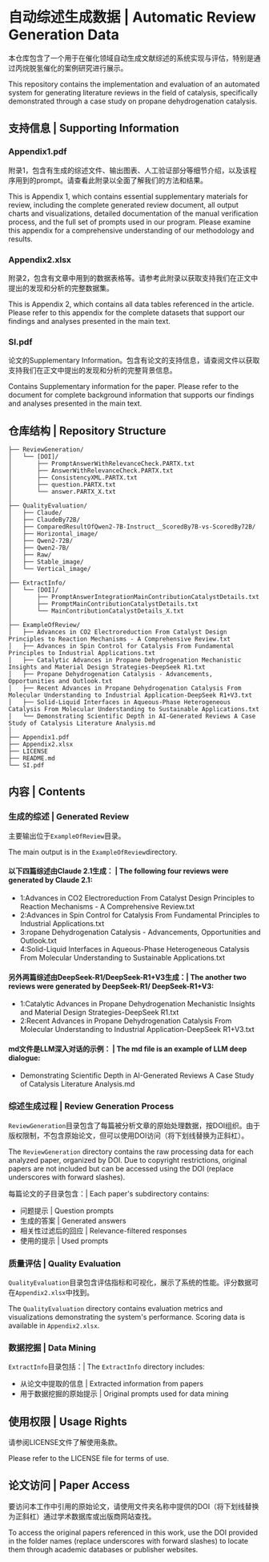 # 自动综述生成数据 | Automatic Review Generation Data

本仓库包含了一个用于在催化领域自动生成文献综述的系统实现与评估，特别是通过丙烷脱氢催化的案例研究进行展示。

This repository contains the implementation and evaluation of an automated system for generating literature reviews in the field of catalysis, specifically demonstrated through a case study on propane dehydrogenation catalysis.

## 支持信息 | Supporting Information

### Appendix1.pdf

附录1，包含有生成的综述文件、输出图表、人工验证部分等细节介绍，以及该程序用到的prompt。请查看此附录以全面了解我们的方法和结果。

This is Appendix 1, which contains essential supplementary materials for review, including the complete generated review document, all output charts and visualizations, detailed documentation of the manual verification process, and the full set of prompts used in our program. Please examine this appendix for a comprehensive understanding of our methodology and results.

### Appendix2.xlsx

附录2，包含有文章中用到的数据表格等。请参考此附录以获取支持我们在正文中提出的发现和分析的完整数据集。

This is Appendix 2, which contains all data tables referenced in the article. Please refer to this appendix for the complete datasets that support our findings and analyses presented in the main text.

### SI.pdf

论文的Supplementary Information。包含有论文的支持信息，请查阅文件以获取支持我们在正文中提出的发现和分析的完整背景信息。

Contains Supplementary information for the paper. Please refer to the document for complete background information that supports our findings and analyses presented in the main text.

##  仓库结构 | Repository Structure

```
├── ReviewGeneration/
│   └── [DOI]/
│       ├── PromptAnswerWithRelevanceCheck.PARTX.txt
│       ├── AnswerWithRelevanceCheck.PARTX.txt
│       ├── ConsistencyXML.PARTX.txt
│       ├── question.PARTX.txt
│       └── answer.PARTX_X.txt
│
├── QualityEvaluation/
│   ├── Claude/
│   ├── ClaudeBy72B/
│   ├── ComparedResultOfQwen2-7B-Instruct__ScoredBy7B-vs-ScoredBy72B/
│   ├── Horizontal_image/
│   ├── Qwen2-72B/
│   ├── Qwen2-7B/
│   ├── Raw/
│   ├── Stable_image/
│   └── Vertical_image/
│
├── ExtractInfo/
│   └── [DOI]/
│       ├── PromptAnswerIntegrationMainContributionCatalystDetails.txt
│       ├── PromptMainContributionCatalystDetails.txt
│       └── MainContributionCatalystDetails_X.txt
│
├── ExampleOfReview/
│   ├── Advances in CO2 Electroreduction From Catalyst Design Principles to Reaction Mechanisms - A Comprehensive Review.txt
│   ├── Advances in Spin Control for Catalysis From Fundamental Principles to Industrial Applications.txt
│   ├── Catalytic Advances in Propane Dehydrogenation Mechanistic Insights and Material Design Strategies-DeepSeek R1.txt
│   ├── Propane Dehydrogenation Catalysis - Advancements, Opportunities and Outlook.txt
│   ├── Recent Advances in Propane Dehydrogenation Catalysis From Molecular Understanding to Industrial Application-DeepSeek R1+V3.txt
│   ├── Solid-Liquid Interfaces in Aqueous-Phase Heterogeneous Catalysis From Molecular Understanding to Sustainable Applications.txt
│   └── Demonstrating Scientific Depth in AI-Generated Reviews A Case Study of Catalysis Literature Analysis.md
│
├── Appendix1.pdf
├── Appendix2.xlsx
├── LICENSE
├── README.md
└── SI.pdf
```

## 内容 | Contents

### 生成的综述 | Generated Review

主要输出位于`ExampleOfReview`目录。

The main output is in the `ExampleOfReview`directory. 

#### 以下四篇综述由Claude 2.1生成： | The following four reviews were generated by Claude 2.1: 
- 1:Advances in CO2 Electroreduction From Catalyst Design Principles to Reaction Mechanisms - A Comprehensive Review.txt
- 2:Advances in Spin Control for Catalysis From Fundamental Principles to Industrial Applications.txt
- 3:ropane Dehydrogenation Catalysis - Advancements, Opportunities and Outlook.txt
- 4:Solid-Liquid Interfaces in Aqueous-Phase Heterogeneous Catalysis From Molecular Understanding to Sustainable Applications.txt

#### 另外两篇综述由DeepSeek-R1/DeepSeek-R1+V3生成：| The another two reviews were generated by DeepSeek-R1/ DeepSeek-R1+V3:

- 1:Catalytic Advances in Propane Dehydrogenation Mechanistic Insights and Material Design Strategies-DeepSeek R1.txt
- 2:Recent Advances in Propane Dehydrogenation Catalysis From Molecular Understanding to Industrial Application-DeepSeek R1+V3.txt

#### md文件是LLM深入对话的示例： | The md file is an example of LLM deep dialogue:
- Demonstrating Scientific Depth in AI-Generated Reviews A Case Study of Catalysis Literature Analysis.md

### 综述生成过程 | Review Generation Process

`ReviewGeneration`目录包含了每篇被分析文章的原始处理数据，按DOI组织。由于版权限制，不包含原始论文，但可以使用DOI访问（将下划线替换为正斜杠）。

The `ReviewGeneration` directory contains the raw processing data for each analyzed paper, organized by DOI. Due to copyright restrictions, original papers are not included but can be accessed using the DOI (replace underscores with forward slashes).

每篇论文的子目录包含：| Each paper's subdirectory contains:
- 问题提示 | Question prompts
- 生成的答案 | Generated answers
- 相关性过滤后的回应 | Relevance-filtered responses
- 使用的提示 | Used prompts

### 质量评估 | Quality Evaluation

`QualityEvaluation`目录包含评估指标和可视化，展示了系统的性能。评分数据可在`Appendix2.xlsx`中找到。

The `QualityEvaluation` directory contains evaluation metrics and visualizations demonstrating the system's performance. Scoring data is available in `Appendix2.xlsx`.


### 数据挖掘 | Data Mining

`ExtractInfo`目录包括：|  The `ExtractInfo` directory includes:
- 从论文中提取的信息 | Extracted information from papers 
- 用于数据挖掘的原始提示 | Original prompts used for data mining

## 使用权限 | Usage Rights

请参阅LICENSE文件了解使用条款。

Please refer to the LICENSE file for terms of use.

##  论文访问 | Paper Access

要访问本工作中引用的原始论文，请使用文件夹名称中提供的DOI（将下划线替换为正斜杠）通过学术数据库或出版商网站查找。

To access the original papers referenced in this work, use the DOI provided in the folder names (replace underscores with forward slashes) to locate them through academic databases or publisher websites.
